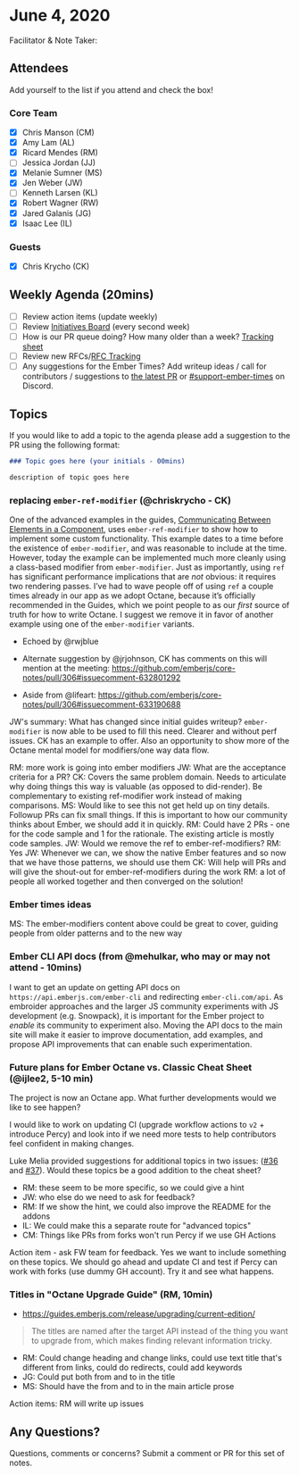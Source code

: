 # June 4, 2020

Facilitator & Note Taker: 

## Attendees

Add yourself to the list if you attend and check the box!

### Core Team
- [x] Chris Manson (CM)
- [x] Amy Lam (AL)
- [x] Ricard Mendes (RM)
- [ ] Jessica Jordan (JJ)
- [x] Melanie Sumner (MS)
- [x] Jen Weber (JW)
- [ ] Kenneth Larsen (KL)
- [x] Robert Wagner (RW)
- [x] Jared Galanis (JG)
- [x] Isaac Lee (IL)

### Guests

- [x] Chris Krycho (CK)

## Weekly Agenda (20mins)

- [ ] Review action items (update weekly)
- [ ] Review [Initiatives Board](https://github.com/orgs/ember-learn/projects/33) (every second week)
- [ ] How is our PR queue doing? How many older than a week? [Tracking sheet](https://docs.google.com/spreadsheets/d/1sPyN9z9wZMpTNwqCfa6R9QSPZkIW4iQd-H4gZC7ILLk/edit#gid=2035777454)
- [ ] Review new RFCs/[RFC Tracking](https://github.com/emberjs/rfc-tracking)
- [ ] Any suggestions for the Ember Times? Add writeup ideas / call for contributors / suggestions to [the latest PR](https://github.com/ember-learn/ember-blog/pulls?q=is%3Aopen+is%3Apr+label%3A%22%F0%9F%97%9E+embertimes%22%20or%20#support-ember-times) or [#support-ember-times](https://discordapp.com/channels/480462759797063690/485450546887786506) on Discord.

## Topics

If you would like to add a topic to the agenda please add a suggestion to the PR using the following format:

```markdown
### Topic goes here (your initials - 00mins)

description of topic goes here
```

### replacing `ember-ref-modifier` (@chriskrycho  - CK)

One of the advanced examples in the guides, [Communicating Between Elements in
a Component][example], uses `ember-ref-modifier` to show how to implement some
custom functionality. This example dates to a time before the existence of
`ember-modifier`, and was reasonable to include at the time. However, today the
example can be implemented much more cleanly using a class-based modifier from
`ember-modifier`. Just as importantly, using `ref` has significant performance
implications that are *not* obvious: it requires two rendering passes. I’ve had
to wave people off of using `ref` a couple times already in our app as we adopt
Octane, because it’s officially recommended in the Guides, which we point people
to as our *first* source of truth for how to write Octane. I suggest we remove
it in favor of another example using one of the `ember-modifier` variants.

[example]: https://guides.emberjs.com/release/components/template-lifecycle-dom-and-modifiers/#toc_communicating-between-elements-in-a-component
- Echoed by @rwjblue

- Alternate suggestion by @jrjohnson, CK has comments on this will mention at the meeting: https://github.com/emberjs/core-notes/pull/306#issuecomment-632801292
- Aside from @lifeart: https://github.com/emberjs/core-notes/pull/306#issuecomment-633190688

JW's summary: What has changed since initial guides writeup? `ember-modifier` is now able to be used to fill this need. Clearer and without perf issues. CK has an example to offer. Also an opportunity to show more of the Octane mental model for modifiers/one way data flow.

RM: more work is going into ember modifiers
JW: What are the acceptance criteria for a PR?
CK: Covers the same problem domain. Needs to articulate why doing things this way is valuable (as opposed to did-render). Be complementary to existing ref-modifier work instead of making comparisons.
MS: Would like to see this not get held up on tiny details. Followup PRs can fix small things. If this is important to how our community thinks about Ember, we should add it in quickly.
RM: Could have 2 PRs - one for the code sample and 1 for the rationale. The existing article is mostly code samples.
JW: Would we remove the ref to ember-ref-modifiers?
RM: Yes
JW: Whenever we can, we show the native Ember features and so now that we have those patterns, we should use them
CK: Will help will PRs and will give the shout-out for ember-ref-modifiers during the work
RM: a lot of people all worked together and then converged on the solution!

### Ember times ideas
MS: The ember-modifiers content above could be great to cover, guiding people from older patterns and to the new way

### Ember CLI API docs (from @mehulkar, who may or may not attend - 10mins)

I want to get an update on getting API docs on `https://api.emberjs.com/ember-cli`
and redirecting `ember-cli.com/api`. As embroider approaches and the larger
JS community experiments with JS development (e.g. Snowpack), it is
important for the Ember project to _enable_ its community to experiment also.
Moving the API docs to the main site will make it easier to improve
documentation, add examples, and propose API improvements that can
enable such experimentation.

### Future plans for Ember Octane vs. Classic Cheat Sheet (@ijlee2, 5-10 min)

The project is now an Octane app. What further developments would we like to see happen?

I would like to work on updating CI (upgrade workflow actions to `v2` + introduce Percy) and look into if we need more tests to help contributors feel confident in making changes.

Luke Melia provided suggestions for additional topics in two issues: ([#36](https://github.com/ember-learn/ember-octane-vs-classic-cheat-sheet/issues/36) and [#37](https://github.com/ember-learn/ember-octane-vs-classic-cheat-sheet/issues/37)). Would these topics be a good addition to the cheat sheet?

- RM: these seem to be more specific, so we could give a hint
- JW: who else do we need to ask for feedback?
- RM: If we show the hint, we could also improve the README for the addons
- IL: We could make this a separate route for "advanced topics"
- CM: Things like PRs from forks won't run Percy if we use GH Actions

Action item - ask FW team for feedback. Yes we want to include something on these topics. We should go ahead and update CI and test if Percy can work with forks (use  dummy GH account). Try it and see what happens.

### Titles  in "Octane Upgrade Guide" (RM, 10min)
- https://guides.emberjs.com/release/upgrading/current-edition/
>  The titles are named after the target API instead of the thing you want to upgrade from, which makes finding relevant information tricky.

- RM: Could change heading and change links, could use text title that's different from links, could do redirects, could add keywords
- JG: Could put both from and to in the title
- MS: Should have the from and to in the main article prose

Action items: RM will write up issues

<!-- replace with topic -->

## Any Questions?
Questions, comments or concerns? Submit a comment or PR for this set of notes.
